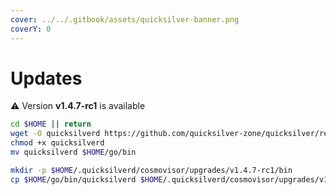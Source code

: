 ```yaml
---
cover: ../../.gitbook/assets/quicksilver-banner.png
coverY: 0
---
```


# Updates

⚠️ Version **v1.4.7-rc1** is available

```bash
cd $HOME || return
wget -O quicksilverd https://github.com/quicksilver-zone/quicksilver/releases/download/v1.4.7-rc1/quicksilverd-v1.4.7-rc1-amd64
chmod +x quicksilverd
mv quicksilverd $HOME/go/bin

mkdir -p $HOME/.quicksilverd/cosmovisor/upgrades/v1.4.7-rc1/bin
cp $HOME/go/bin/quicksilverd $HOME/.quicksilverd/cosmovisor/upgrades/v1.4.7-rc1/bin/
```
